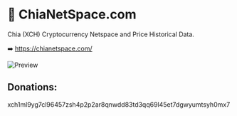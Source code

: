 # 🌱 ChiaNetSpace.com

Chia (XCH) Cryptocurrency Netspace and Price Historical Data.

➡️ https://chianetspace.com/

![Preview](https://user-images.githubusercontent.com/5221349/117586673-489a2c80-b122-11eb-9aa2-a3a0d74aa626.png)


Donations:
---

xch1ml9yg7cl96457zsh4p2p2ar8qnwdd83td3qq69l45et7dgwyumtsyh0mx7
